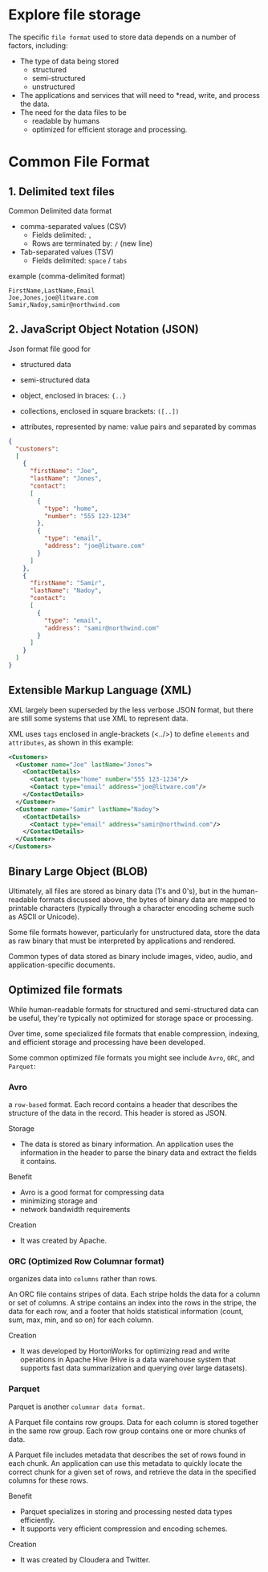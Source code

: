 # Explore file storage
The specific `file format` used to store data depends on a number of factors, including:
* The type of data being stored 
    * structured
    * semi-structured
    * unstructured
* The applications and services that will need to *read, write, and process the data.
* The need for the data files to be 
    * readable by humans
    * optimized for efficient storage and processing.

# Common File Format 

## 1. Delimited text files
Common Delimited data format 
* comma-separated values (CSV)
    * Fields delimited: `,` 
    * Rows are terminated by: `/` (new line)
* Tab-separated values (TSV)
    * Fields delimited: `space` / `tabs`

example (comma-delimited format)
```
FirstName,LastName,Email
Joe,Jones,joe@litware.com
Samir,Nadoy,samir@northwind.com
```

## 2. JavaScript Object Notation (JSON)
Json format file good for 
* structured data
* semi-structured data

* object, enclosed in braces: `{..}`
* collections, enclosed in square brackets: `([..])`
* attributes, represented by name: value pairs and separated by commas 
```json
{
  "customers":
  [
    {
      "firstName": "Joe",
      "lastName": "Jones",
      "contact":
      [
        {
          "type": "home",
          "number": "555 123-1234"
        },
        {
          "type": "email",
          "address": "joe@litware.com"
        }
      ]
    },
    {
      "firstName": "Samir",
      "lastName": "Nadoy",
      "contact":
      [
        {
          "type": "email",
          "address": "samir@northwind.com"
        }
      ]
    }
  ]
}
```
## Extensible Markup Language (XML)
XML largely been superseded by the less verbose JSON format, but there are still some systems that use XML to represent data. 

XML uses `tags` enclosed in angle-brackets (<../>) to define `elements` and `attributes`, as shown in this example:

```xml
<Customers>
  <Customer name="Joe" lastName="Jones">
    <ContactDetails>
      <Contact type="home" number="555 123-1234"/>
      <Contact type="email" address="joe@litware.com"/>
    </ContactDetails>
  </Customer>
  <Customer name="Samir" lastName="Nadoy">
    <ContactDetails>
      <Contact type="email" address="samir@northwind.com"/>
    </ContactDetails>
  </Customer>
</Customers>
```
## Binary Large Object (BLOB)
Ultimately, all files are stored as binary data (1's and 0's), but in the human-readable formats discussed above, the bytes of binary data are mapped to printable characters (typically through a character encoding scheme such as ASCII or Unicode). 

Some file formats however, particularly for unstructured data, store the data as raw binary that must be interpreted by applications and rendered. 

Common types of data stored as binary include images, video, audio, and application-specific documents.

## Optimized file formats
While human-readable formats for structured and semi-structured data can be useful, they're typically not optimized for storage space or processing. 

Over time, some specialized file formats that enable compression, indexing, and efficient storage and processing have been developed.

Some common optimized file formats you might see include `Avro`, `ORC`, and `Parquet`:

### Avro 
a `row-based` format. Each record contains a header that describes the structure of the data in the record. This header is stored as JSON. 

Storage
* The data is stored as binary information. An application uses the information in the header to parse the binary data and extract the fields it contains. 

Benefit
* Avro is a good format for compressing data 
* minimizing storage and 
* network bandwidth requirements

Creation
* It was created by Apache.

### ORC (Optimized Row Columnar format) 
organizes data into `columns` rather than rows. 

An ORC file contains stripes of data. Each stripe holds the data for a column or set of columns. A stripe contains an index into the rows in the stripe, the data for each row, and a footer that holds statistical information (count, sum, max, min, and so on) for each column.

Creation
* It was developed by HortonWorks for optimizing read and write operations in Apache Hive (Hive is a data warehouse system that supports fast data summarization and querying over large datasets). 

### Parquet 
Parquet is another `columnar data format`.

A Parquet file contains row groups. Data for each column is stored together in the same row group. Each row group contains one or more chunks of data. 

A Parquet file includes metadata that describes the set of rows found in each chunk. An application can use this metadata to quickly locate the correct chunk for a given set of rows, and retrieve the data in the specified columns for these rows.

Benefit
* Parquet specializes in storing and processing nested data types efficiently. 
* It supports very efficient compression and encoding schemes.

Creation
* It was created by Cloudera and Twitter. 
